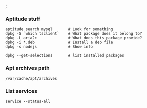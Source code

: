 ;

### Aptitude stuff

    aptitude search mysql       # Look for something
    dpkg -S `which tsclient`    # What package does it belong to?
    dpkg -L aria2c              # What does this package provide?
    dpkg -i *.deb               # Install a deb file
    dpkg -s nodejs              # Show info

    dpkg --get-selections       # list installed packages

### Apt archives path

    /var/cache/apt/archives

### List services

    service --status-all
